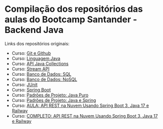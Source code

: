 # Compilação dos repositórios das aulas do Bootcamp Santander - Backend Java

Links dos repositórios originais:
* Curso: [Git e Github](https://github.com/elidianaandrade/dio-curso-git-github)
* Curso: [Linguagem Java](https://github.com/digitalinnovationone/trilha-java-basico)
* Curso: [API Java Collections](https://github.com/cami-la/collections-java-api-2023)
* Curso: [Stream API](https://github.com/digitalinnovationone/ganhando_produtividade_com_Stream_API_Java)
* Curso: [Banco de Dados: SQL](https://github.com/pamelaborges/dio-bd-relacional)
* Curso: [Banco de Dados: NoSQL](https://github.com/pamelaborges/dio-db-nosql)
* Curso: [JUnit](https://github.com/willyancaetano/junit5-exemplos)
* Curso: [Spring Boot](https://github.com/digitalinnovationone/dio-springboot)
* Curso: [Padrões de Projeto: Java Puro](https://github.com/digitalinnovationone/lab-padroes-projeto-java)
* Curso: [Padrões de Projeto: Java e Spring](https://github.com/digitalinnovationone/lab-padroes-projeto-spring)
* Curso: [AULA: API REST na Nuvem Usando Spring Boot 3, Java 17 e Railway](https://github.com/falvojr/santander-dev-week-2023)
* Curso: [COMPLETO: API REST na Nuvem Usando Spring Boot 3, Java 17 e Railway](https://github.com/digitalinnovationone/santander-dev-week-2023-api)
